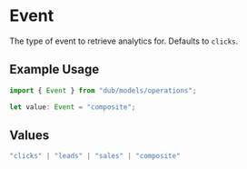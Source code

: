 # Event

The type of event to retrieve analytics for. Defaults to `clicks`.

## Example Usage

```typescript
import { Event } from "dub/models/operations";

let value: Event = "composite";
```

## Values

```typescript
"clicks" | "leads" | "sales" | "composite"
```